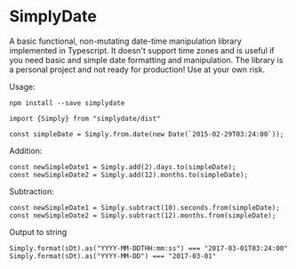 # SimplyDate
A basic functional, non-mutating date-time manipulation library implemented in Typescript.
It doesn't support time zones and is useful if you need basic and simple date formatting and manipulation.
The library is a personal project and not ready for production! 
Use at your own risk.

Usage:
```
npm install --save simplydate
```

````
import {Simply} from "simplydate/dist"
````

```
const simpleDate = Simply.from.date(new Date(`2015-02-29T03:24:00`));

```
Addition:
```
const newSimpleDate1 = Simply.add(2).days.to(simpleDate);
const newSimpleDate2 = Simply.add(12).months.to(simpleDate);
```
Subtraction:
```
const newSimpleDate1 = Simply.subtract(10).seconds.from(simpleDate);
const newSimpleDate2 = Simply.subtract(12).months.from(simpleDate);
```
Output to string
```
Simply.format(sDt).as("YYYY-MM-DDTHH:mm:ss") === "2017-03-01T03:24:00"
Simply.format(sDt).as("YYYY-MM-DD") === "2017-03-01"
```
